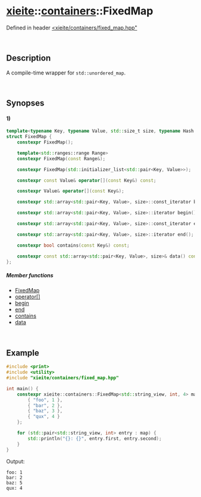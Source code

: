 # [xieite](../../xieite.md)\:\:[containers](../../containers.md)\:\:FixedMap
Defined in header [<xieite/containers/fixed_map.hpp"](../../../include/xieite/containers/fixed_map.hpp)

&nbsp;

## Description
A compile-time wrapper for `std::unordered_map`.

&nbsp;

## Synopses
#### 1)
```cpp
template<typename Key, typename Value, std::size_t size, typename Hash = std::hash<Key>, typename KeyEqual = std::equal_to<Key>, typename Allocator = std::allocator<std::pair<const Key, Value*>>>
struct FixedMap {
    constexpr FixedMap();

    template<std::ranges::range Range>
    constexpr FixedMap(const Range&);

    constexpr FixedMap(std::initializer_list<std::pair<Key, Value>>);

    constexpr const Value& operator[](const Key&) const;

    constexpr Value& operator[](const Key&);

    constexpr std::array<std::pair<Key, Value>, size>::const_iterator begin() const;

    constexpr std::array<std::pair<Key, Value>, size>::iterator begin();

    constexpr std::array<std::pair<Key, Value>, size>::const_iterator end() const;

    constexpr std::array<std::pair<Key, Value>, size>::iterator end();

    constexpr bool contains(const Key&) const;

    constexpr const std::array<std::pair<Key, Value>, size>& data() const;
};
```
##### Member functions
- [FixedMap](./structures/fixed_map/1/operators/constructor.md)
- [operator\[\]](./structures/fixed_map/1/operators/array_subscript.md)
- [begin](./structures/fixed_map/1/begin.md)
- [end](./structures/fixed_map/1/end.md)
- [contains](./structures/fixed_map/1/contains.md)
- [data](./structures/fixed_map/1/data.md)


&nbsp;

## Example
```cpp
#include <print>
#include <utility>
#include "xieite/containers/fixed_map.hpp"

int main() {
    constexpr xieite::containers::FixedMap<std::string_view, int, 4> map {
        { "foo", 1 },
        { "bar", 2 },
        { "baz", 3 },
        { "qux", 4 }
    };

    for (std::pair<std::string_view, int> entry : map) {
        std::println("{}: {}", entry.first, entry.second);
    }
}
```
Output:
```
foo: 1
bar: 2
baz: 5
qux: 4
```
